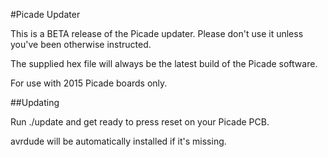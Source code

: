#Picade Updater

This is a BETA release of the Picade updater. Please don't use it unless you've been otherwise instructed.

The supplied hex file will always be the latest build of the Picade software.

For use with 2015 Picade boards only.

##Updating

Run ./update and get ready to press reset on your Picade PCB.

avrdude will be automatically installed if it's missing.
